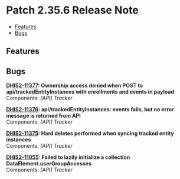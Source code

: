 # Patch 2.35.6 Release Note

- [Features](#Features)
- [Bugs](#Bugs)

## Features

## Bugs

**[DHIS2-11377](https://jira.dhis2.org/browse/DHIS2-11377): Ownership access denied when POST to api/trackedEntityInstances with enrollments and events in payload**  
Components: _[API] Tracker_

**[DHIS2-11376](https://jira.dhis2.org/browse/DHIS2-11376): api/trackedEntityInstances: events fails, but no error message is returned from API**  
Components: _[API] Tracker_

**[DHIS2-11375](https://jira.dhis2.org/browse/DHIS2-11375): Hard deletes performed when syncing tracked entity instances**  
Components: _[API] Tracker_

**[DHIS2-11055](https://jira.dhis2.org/browse/DHIS2-11055): Failed to lazily initialize a collection DataElement.userGroupAccesses**  
Components: _[API] Tracker_

